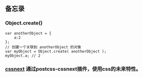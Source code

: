 ## 备忘录  

### Object.create()  
```
var anotherObject = {
    a:2
};
// 创建一个关联到 anotherObject 的对象
var myObject = Object.create( anotherObject );
myObject.a; // 2
```

### [cssnext](https://cssnext.io/) 通过postcss-cssnext插件，使用css的未来特性。